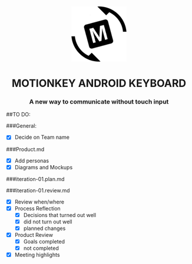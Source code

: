 <p align="center"><img src="./deliverables/artifacts/deliverable_2/logo/logo_letter_m_angle.jpg" alt="m_logo"></p>
<h1 align="center">MOTIONKEY ANDROID KEYBOARD</h1>
<h3 align="center">A new way to communicate without touch input</h3>

##TO DO:

###General:
- [x]  Decide on Team name

###Product.md
- [x] Add personas
- [x] Diagrams and Mockups

###iteration-01.plan.md

###iteration-01.review.md
- [x] Review when/where
- [x] Process Reflection
	- [x] Decisions that turned out well
	- [x] did not turn out well
	- [x] planned changes
- [x] Product Review
	- [x] Goals completed
	- [x] not completed
- [x] Meeting highlights
